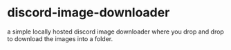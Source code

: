 # discord-image-downloader
a simple locally hosted discord image downloader where you drop and drop to download the images into a folder.
